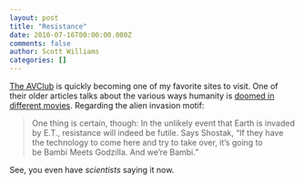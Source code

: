 ```yaml
---
layout: post
title: "Resistance"
date: 2010-07-16T00:00:00.000Z
comments: false
author: Scott Williams
categories: []
---
```

<a href="http://www.avclub.com/">The AVClub</a> is quickly becoming one of my favorite sites to visit. One of their older articles talks about the various ways humanity is <a href="http://www.avclub.com/articles/roll-credits-the-truth-behind-cinematic-apocalypse,41520/2/">doomed in different movies</a>. Regarding the alien invasion motif:

> One thing is certain, though: In the unlikely event that Earth is invaded by E.T., resistance will indeed be futile. Says Shostak, “If they have the technology to come here and try to take over, it’s going to be Bambi Meets Godzilla. And we’re Bambi.”

See, you even have <i>scientists</i> saying it now.